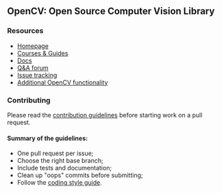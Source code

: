 ## OpenCV: Open Source Computer Vision Library

### Resources

* [Homepage](opencv.org)
* [Courses & Guides](https://opencv.org/courses)
* [Docs](https://docs.opencv.org/4.x)
* [Q&A forum](https://forum.opencv.org)
* [Issue tracking](https://github.com/opencv/opencv/issues)
* [Additional OpenCV functionality](https://github.com/opencv/opencv_contrib)


### Contributing

Please read the [contribution guidelines](https://github.com/opencv/opencv/wiki/How_to_contribute) before starting work on a pull request.

#### Summary of the guidelines:

* One pull request per issue;
* Choose the right base branch;
* Include tests and documentation;
* Clean up "oops" commits before submitting;
* Follow the [coding style guide](https://github.com/opencv/opencv/wiki/Coding_Style_Guide).
